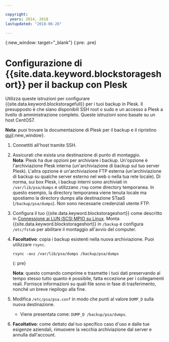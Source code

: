 ```yaml
---

copyright:
  years: 2014, 2018
lastupdated: "2018-06-26"

---
```

{:new_window: target="_blank"}
{:pre: .pre}
 
# Configurazione di {{site.data.keyword.blockstorageshort}} per il backup con Plesk

Utilizza queste istruzioni per configurare {{site.data.keyword.blockstoragefull}} per i tuoi backup in Plesk. Il presupposto è che siano disponibili SSH root o sudo e un accesso a Plesk a livello di amministrazione completo. Queste istruzioni sono basate su un host CentOS7.

**Nota**: puoi trovare la documentazione di Plesk per il backup e il ripristino [qui](https://docs.plesk.com/en-US/12.5/administrator-guide/backing-up-and-restoration.59256/){:new_window}.

1. Connettiti all'host tramite SSH.

2. Assicurati che esista una destinazione di punto di montaggio. <br />
   **Nota**: Plesk ha due opzioni per archiviare i backup. Un'opzione è l'archiviazione Plesk interna (un'archiviazione di backup sul tuo server Plesk). L'altra opzione è un'archiviazione FTP esterna (un'archiviazione di backup su qualche server esterno nel web o nella tua rete locale). Di norma, sui box Plesk, i backup interni sono archiviati in `/var/lib/psa/dumps` e utilizzano `/tmp` come directory temporanea. In questo esempio, la directory temporanea viene tenuta locale ma spostiamo la directory dumps alla destinazione STaaS (`/backup/psa/dumps`). Non sono necessarie credenziali utente FTP.
   
3. Configura il tuo {{site.data.keyword.blockstorageshort}} come descritto in [Connessione ai LUN iSCSI MPIO su Linux](accessing_block_storage_linux.html). Monta {{site.data.keyword.blockstorageshort}} in `/backup` e configura `/etc/fstab` per abilitare il montaggio all'avvio del computer.

4. **Facoltativo**: copia i backup esistenti nella nuova archiviazione. Puoi utilizzare `rsync`.
   ```
   rsync -avz /var/lib/psa/dumps /backup/psa/dumps
   ```
   {: pre}
    
    **Nota**: questo comando comprime e trasmette i tuoi dati preservando al tempo stesso tutto quanto è possibile, fatta eccezione per i collegamenti reali. Fornisce informazioni su quali file sono in fase di trasferimento, nonché un breve riepilogo alla fine.
    
5. Modifica `/etc/psa/psa.conf` in modo che punti al valore `DUMP_D` sulla nuova destinazione. 
    - Viene presentata come: `DUMP_D /backup/psa/dumps`. 

6. **Facoltativo**: come dettato dal tuo specifico caso d'uso e dalle tue esigenze aziendali, rimuovere la vecchia archiviazione dal server e annulla dall'account.


